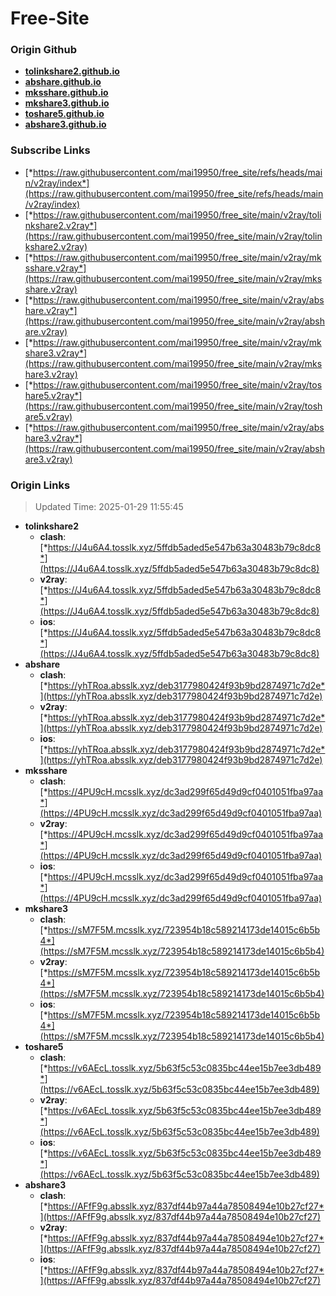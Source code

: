 # Free-Site

### Origin Github

- [**tolinkshare2.github.io**](https://github.com/tolinkshare2/tolinkshare2.github.io)
- [**abshare.github.io**](https://github.com/abshare/abshare.github.io)
- [**mksshare.github.io**](https://github.com/mksshare/mksshare.github.io)
- [**mkshare3.github.io**](https://github.com/mkshare3/mkshare3.github.io)
- [**toshare5.github.io**](https://github.com/toshare5/toshare5.github.io)
- [**abshare3.github.io**](https://github.com/abshare3/abshare3.github.io)

### Subscribe Links

- [*https://raw.githubusercontent.com/mai19950/free_site/refs/heads/main/v2ray/index*](https://raw.githubusercontent.com/mai19950/free_site/refs/heads/main/v2ray/index)
- [*https://raw.githubusercontent.com/mai19950/free_site/main/v2ray/tolinkshare2.v2ray*](https://raw.githubusercontent.com/mai19950/free_site/main/v2ray/tolinkshare2.v2ray)
- [*https://raw.githubusercontent.com/mai19950/free_site/main/v2ray/mksshare.v2ray*](https://raw.githubusercontent.com/mai19950/free_site/main/v2ray/mksshare.v2ray)
- [*https://raw.githubusercontent.com/mai19950/free_site/main/v2ray/abshare.v2ray*](https://raw.githubusercontent.com/mai19950/free_site/main/v2ray/abshare.v2ray)
- [*https://raw.githubusercontent.com/mai19950/free_site/main/v2ray/mkshare3.v2ray*](https://raw.githubusercontent.com/mai19950/free_site/main/v2ray/mkshare3.v2ray)
- [*https://raw.githubusercontent.com/mai19950/free_site/main/v2ray/toshare5.v2ray*](https://raw.githubusercontent.com/mai19950/free_site/main/v2ray/toshare5.v2ray)
- [*https://raw.githubusercontent.com/mai19950/free_site/main/v2ray/abshare3.v2ray*](https://raw.githubusercontent.com/mai19950/free_site/main/v2ray/abshare3.v2ray)

### Origin Links

> Updated Time: 2025-01-29 11:55:45

- **tolinkshare2**
  - **clash**: [*https://J4u6A4.tosslk.xyz/5ffdb5aded5e547b63a30483b79c8dc8*](https://J4u6A4.tosslk.xyz/5ffdb5aded5e547b63a30483b79c8dc8)
  - **v2ray**: [*https://J4u6A4.tosslk.xyz/5ffdb5aded5e547b63a30483b79c8dc8*](https://J4u6A4.tosslk.xyz/5ffdb5aded5e547b63a30483b79c8dc8)
  - **ios**: [*https://J4u6A4.tosslk.xyz/5ffdb5aded5e547b63a30483b79c8dc8*](https://J4u6A4.tosslk.xyz/5ffdb5aded5e547b63a30483b79c8dc8)
- **abshare**
  - **clash**: [*https://yhTRoa.absslk.xyz/deb3177980424f93b9bd2874971c7d2e*](https://yhTRoa.absslk.xyz/deb3177980424f93b9bd2874971c7d2e)
  - **v2ray**: [*https://yhTRoa.absslk.xyz/deb3177980424f93b9bd2874971c7d2e*](https://yhTRoa.absslk.xyz/deb3177980424f93b9bd2874971c7d2e)
  - **ios**: [*https://yhTRoa.absslk.xyz/deb3177980424f93b9bd2874971c7d2e*](https://yhTRoa.absslk.xyz/deb3177980424f93b9bd2874971c7d2e)
- **mksshare**
  - **clash**: [*https://4PU9cH.mcsslk.xyz/dc3ad299f65d49d9cf0401051fba97aa*](https://4PU9cH.mcsslk.xyz/dc3ad299f65d49d9cf0401051fba97aa)
  - **v2ray**: [*https://4PU9cH.mcsslk.xyz/dc3ad299f65d49d9cf0401051fba97aa*](https://4PU9cH.mcsslk.xyz/dc3ad299f65d49d9cf0401051fba97aa)
  - **ios**: [*https://4PU9cH.mcsslk.xyz/dc3ad299f65d49d9cf0401051fba97aa*](https://4PU9cH.mcsslk.xyz/dc3ad299f65d49d9cf0401051fba97aa)
- **mkshare3**
  - **clash**: [*https://sM7F5M.mcsslk.xyz/723954b18c589214173de14015c6b5b4*](https://sM7F5M.mcsslk.xyz/723954b18c589214173de14015c6b5b4)
  - **v2ray**: [*https://sM7F5M.mcsslk.xyz/723954b18c589214173de14015c6b5b4*](https://sM7F5M.mcsslk.xyz/723954b18c589214173de14015c6b5b4)
  - **ios**: [*https://sM7F5M.mcsslk.xyz/723954b18c589214173de14015c6b5b4*](https://sM7F5M.mcsslk.xyz/723954b18c589214173de14015c6b5b4)
- **toshare5**
  - **clash**: [*https://v6AEcL.tosslk.xyz/5b63f5c53c0835bc44ee15b7ee3db489*](https://v6AEcL.tosslk.xyz/5b63f5c53c0835bc44ee15b7ee3db489)
  - **v2ray**: [*https://v6AEcL.tosslk.xyz/5b63f5c53c0835bc44ee15b7ee3db489*](https://v6AEcL.tosslk.xyz/5b63f5c53c0835bc44ee15b7ee3db489)
  - **ios**: [*https://v6AEcL.tosslk.xyz/5b63f5c53c0835bc44ee15b7ee3db489*](https://v6AEcL.tosslk.xyz/5b63f5c53c0835bc44ee15b7ee3db489)
- **abshare3**
  - **clash**: [*https://AFfF9g.absslk.xyz/837df44b97a44a78508494e10b27cf27*](https://AFfF9g.absslk.xyz/837df44b97a44a78508494e10b27cf27)
  - **v2ray**: [*https://AFfF9g.absslk.xyz/837df44b97a44a78508494e10b27cf27*](https://AFfF9g.absslk.xyz/837df44b97a44a78508494e10b27cf27)
  - **ios**: [*https://AFfF9g.absslk.xyz/837df44b97a44a78508494e10b27cf27*](https://AFfF9g.absslk.xyz/837df44b97a44a78508494e10b27cf27)

